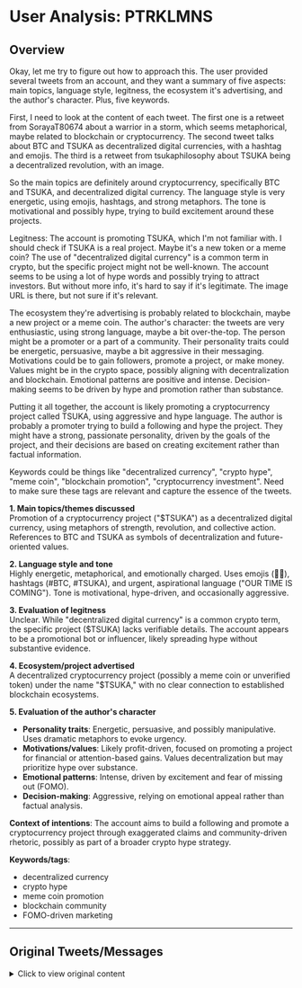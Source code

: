 # User Analysis: PTRKLMNS

## Overview

<think>
Okay, let me try to figure out how to approach this. The user provided several tweets from an account, and they want a summary of five aspects: main topics, language style, legitness, the ecosystem it's advertising, and the author's character. Plus, five keywords. 

First, I need to look at the content of each tweet. The first one is a retweet from SorayaT80674 about a warrior in a storm, which seems metaphorical, maybe related to blockchain or cryptocurrency. The second tweet talks about BTC and TSUKA as decentralized digital currencies, with a hashtag and emojis. The third is a retweet from tsukaphilosophy about TSUKA being a decentralized revolution, with an image.

So the main topics are definitely around cryptocurrency, specifically BTC and TSUKA, and decentralized digital currency. The language style is very energetic, using emojis, hashtags, and strong metaphors. The tone is motivational and possibly hype, trying to build excitement around these projects.

Legitness: The account is promoting TSUKA, which I'm not familiar with. I should check if TSUKA is a real project. Maybe it's a new token or a meme coin? The use of "decentralized digital currency" is a common term in crypto, but the specific project might not be well-known. The account seems to be using a lot of hype words and possibly trying to attract investors. But without more info, it's hard to say if it's legitimate. The image URL is there, but not sure if it's relevant.

The ecosystem they're advertising is probably related to blockchain, maybe a new project or a meme coin. The author's character: the tweets are very enthusiastic, using strong language, maybe a bit over-the-top. The person might be a promoter or a part of a community. Their personality traits could be energetic, persuasive, maybe a bit aggressive in their messaging. Motivations could be to gain followers, promote a project, or make money. Values might be in the crypto space, possibly aligning with decentralization and blockchain. Emotional patterns are positive and intense. Decision-making seems to be driven by hype and promotion rather than substance.

Putting it all together, the account is likely promoting a cryptocurrency project called TSUKA, using aggressive and hype language. The author is probably a promoter trying to build a following and hype the project. They might have a strong, passionate personality, driven by the goals of the project, and their decisions are based on creating excitement rather than factual information.

Keywords could be things like "decentralized currency", "crypto hype", "meme coin", "blockchain promotion", "cryptocurrency investment". Need to make sure these tags are relevant and capture the essence of the tweets.
</think>

**1. Main topics/themes discussed**  
Promotion of a cryptocurrency project ("$TSUKA") as a decentralized digital currency, using metaphors of strength, revolution, and collective action. References to BTC and TSUKA as symbols of decentralization and future-oriented values.  

**2. Language style and tone**  
Highly energetic, metaphorical, and emotionally charged. Uses emojis (🐉🔥), hashtags (#BTC, #TSUKA), and urgent, aspirational language ("OUR TIME IS COMING"). Tone is motivational, hype-driven, and occasionally aggressive.  

**3. Evaluation of legitness**  
Unclear. While "decentralized digital currency" is a common crypto term, the specific project ($TSUKA) lacks verifiable details. The account appears to be a promotional bot or influencer, likely spreading hype without substantive evidence.  

**4. Ecosystem/project advertised**  
A decentralized cryptocurrency project (possibly a meme coin or unverified token) under the name "$TSUKA," with no clear connection to established blockchain ecosystems.  

**5. Evaluation of the author's character**  
- **Personality traits**: Energetic, persuasive, and possibly manipulative. Uses dramatic metaphors to evoke urgency.  
- **Motivations/values**: Likely profit-driven, focused on promoting a project for financial or attention-based gains. Values decentralization but may prioritize hype over substance.  
- **Emotional patterns**: Intense, driven by excitement and fear of missing out (FOMO).  
- **Decision-making**: Aggressive, relying on emotional appeal rather than factual analysis.  

**Context of intentions**: The account aims to build a following and promote a cryptocurrency project through exaggerated claims and community-driven rhetoric, possibly as part of a broader crypto hype strategy.  

**Keywords/tags**:  
- decentralized currency  
- crypto hype  
- meme coin promotion  
- blockchain community  
- FOMO-driven marketing
---
## Original Tweets/Messages

<details>
<summary>Click to view original content</summary>

| Type | Content |
|------|---------|
| messages | RT @SorayaT80674: A warrior stands tall in the storm.
Not chasing the moment, but protecting the future. He is not alone, he is with the $t… |
| messages | RT @TeamTHETA78: #BTC EQUALS DECENTRALISED DIDGITAL CURRENCY 
$TSUKA EQUALS DECENTRALISED DIDGITAL CURRENCY 
" OUR TIME IS COMING"🐉🔥

0xc5f… |
| messages | RT @tsukaphilosophy: $TSUKA is a decentralized revolution. https://t.co/LDjSNoMVKK |

</details>
